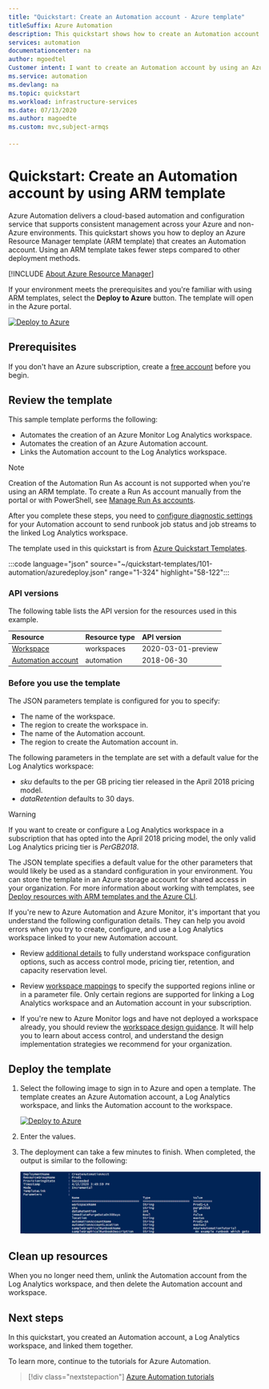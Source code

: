 ```yaml
---
title: "Quickstart: Create an Automation account - Azure template"
titleSuffix: Azure Automation
description: This quickstart shows how to create an Automation account by using the Azure Resource Manager template.
services: automation
documentationcenter: na
author: mgoedtel
Customer intent: I want to create an Automation account by using an Azure Resource Manager template so that I can automate processes with runbooks.
ms.service: automation
ms.devlang: na
ms.topic: quickstart
ms.workload: infrastructure-services
ms.date: 07/13/2020
ms.author: magoedte
ms.custom: mvc,subject-armqs

---
```


# Quickstart: Create an Automation account by using ARM template

Azure Automation delivers a cloud-based automation and configuration service that supports consistent management across your Azure and non-Azure environments. This quickstart shows you how to deploy an Azure Resource Manager template (ARM template) that creates an Automation account. Using an ARM template takes fewer steps compared to other deployment methods.

[!INCLUDE [About Azure Resource Manager](../../includes/resource-manager-quickstart-introduction.md)]

If your environment meets the prerequisites and you're familiar with using ARM templates, select the **Deploy to Azure** button. The template will open in the Azure portal.

[![Deploy to Azure](../media/template-deployments/deploy-to-azure.svg)](https://portal.azure.com/#create/Microsoft.Template/uri/https%3A%2F%2Fraw.githubusercontent.com%2FAzure%2Fazure-quickstart-templates%2Fmaster%2F101-automation%2Fazuredeploy.json)

## Prerequisites

If you don't have an Azure subscription, create a [free account](https://azure.microsoft.com/free/?WT.mc_id=A261C142F) before you begin.

## Review the template

This sample template performs the following:

* Automates the creation of an Azure Monitor Log Analytics workspace.
* Automates the creation of an Azure Automation account.
* Links the Automation account to the Log Analytics workspace.

>[!NOTE]
>Creation of the Automation Run As account is not supported when you're using an ARM template. To create a Run As account manually from the portal or with PowerShell, see [Manage Run As accounts](manage-runas-account.md).

After you complete these steps, you need to [configure diagnostic settings](automation-manage-send-joblogs-log-analytics.md) for your Automation account to send runbook job status and job streams to the linked Log Analytics workspace.

The template used in this quickstart is from [Azure Quickstart Templates](https://azure.microsoft.com/resources/templates/101-automation/).

:::code language="json" source="~/quickstart-templates/101-automation/azuredeploy.json" range="1-324" highlight="58-122":::

### API versions

The following table lists the API version for the resources used in this example.

| Resource | Resource type | API version |
|:---|:---|:---|
| [Workspace](/azure/templates/microsoft.operationalinsights/workspaces) | workspaces | 2020-03-01-preview |
| [Automation account](/azure/templates/microsoft.automation/automationaccounts) | automation | 2018-06-30 |

### Before you use the template

The JSON parameters template is configured for you to specify:

* The name of the workspace.
* The region to create the workspace in.
* The name of the Automation account.
* The region to create the Automation account in.

The following parameters in the template are set with a default value for the Log Analytics workspace:

* *sku* defaults to the per GB pricing tier released in the April 2018 pricing model.
* *dataRetention* defaults to 30 days.

>[!WARNING]
>If you want to create or configure a Log Analytics workspace in a subscription that has opted into the April 2018 pricing model, the only valid Log Analytics pricing tier is *PerGB2018*.
>

The JSON template specifies a default value for the other parameters that would likely be used as a standard configuration in your environment. You can store the template in an Azure storage account for shared access in your organization. For more information about working with templates, see [Deploy resources with ARM templates and the Azure CLI](../azure-resource-manager/templates/deploy-cli.md).

If you're new to Azure Automation and Azure Monitor, it's important that you understand the following configuration details. They can help you avoid errors when you try to create, configure, and use a Log Analytics workspace linked to your new Automation account.

* Review [additional details](../azure-monitor/platform/template-workspace-configuration.md#create-a-log-analytics-workspace) to fully understand workspace configuration options, such as access control mode, pricing tier, retention, and capacity reservation level.

* Review [workspace mappings](how-to/region-mappings.md) to specify the supported regions inline or in a parameter file. Only certain regions are supported for linking a Log Analytics workspace and an Automation account in your subscription.

* If you're new to Azure Monitor logs and have not deployed a workspace already, you should review the [workspace design guidance](../azure-monitor/platform/design-logs-deployment.md). It will help you to learn about access control, and understand the design implementation strategies we recommend for your organization.

## Deploy the template

1. Select the following image to sign in to Azure and open a template. The template creates an Azure Automation account, a Log Analytics workspace, and links the Automation account to the workspace.

    [![Deploy to Azure](../media/template-deployments/deploy-to-azure.svg)](https://portal.azure.com/#create/Microsoft.Template/uri/https%3A%2F%2Fraw.githubusercontent.com%2FAzure%2Fazure-quickstart-templates%2Fmaster%2F101-automation%2Fazuredeploy.json)

2. Enter the values.

3. The deployment can take a few minutes to finish. When completed, the output is similar to the following:

    ![Example result when deployment is complete](media/quickstart-create-automation-account-template/template-output.png)

## Clean up resources

When you no longer need them, unlink the Automation account from the Log Analytics workspace, and then delete the Automation account and workspace.

## Next steps

In this quickstart, you created an Automation account, a Log Analytics workspace, and linked them together.

To learn more, continue to the tutorials for Azure Automation.

> [!div class="nextstepaction"]
> [Azure Automation tutorials](learn/automation-tutorial-runbook-graphical.md)